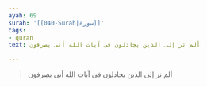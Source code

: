 ```yaml
---
ayah: 69
surah: '[[040-Surah|سورة]]'
tags:
- quran
text: ألم تر إلى الذين يجادلون في آيات الله أنى يصرفون

---
```

> ألم تر إلى الذين يجادلون في آيات الله أنى يصرفون

